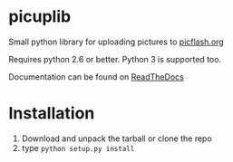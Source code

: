 picuplib
=========

Small python library for uploading pictures to [picflash.org](https://picflash.org)

Requires python 2.6 or better.
Python 3 is supported too.

Documentation can be found on [ReadTheDocs](http://picuplib.readthedocs.org/en/latest/)

Installation
============
1. Download and unpack the tarball or clone the repo
2. type ``python setup.py install``
